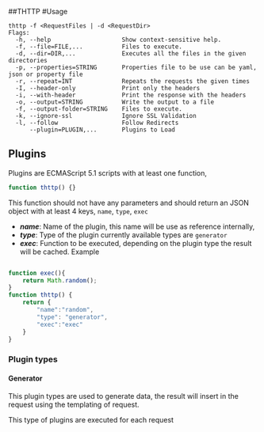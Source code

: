 ##THTTP
#Usage
```shell
thttp -f <RequestFiles | -d <RequestDir> 
Flags:
  -h, --help                    Show context-sensitive help.
  -f, --file=FILE,...           Files to execute.
  -d, --dir=DIR,...             Executes all the files in the given directories
  -p, --properties=STRING       Properties file to be use can be yaml, json or property file
  -r, --repeat=INT              Repeats the requests the given times
  -I, --header-only             Print only the headers
  -i, --with-header             Print the response with the headers
  -o, --output=STRING           Write the output to a file
  -f, --output-folder=STRING    Files to execute.
  -k, --ignore-ssl              Ignore SSL Validation
  -l, --follow                  Follow Redirects
      --plugin=PLUGIN,...       Plugins to Load

```

## Plugins
Plugins are ECMAScript 5.1 scripts with at least one function,
```javascript
function thttp() {}
```
This function should not have any parameters and should return an JSON
object with at least 4 keys, `name`, `type`, `exec` 
* **_name_**: Name of the plugin, this name will be use as reference internally,
* **_type_**: Type of the plugin currently available types are `generator`
* **_exec_**: Function to be executed, depending on the plugin type the result will
              be cached.
Example
```javascript

function exec(){
    return Math.random();
}
function thttp() {
    return {
        "name":"random",
        "type": "generator",
        "exec":"exec" 
    }
}
```

### Plugin types
#### Generator
This plugin types are used to generate data, the result will insert in the request using the 
templating of request. 

This type of plugins are executed for each request
